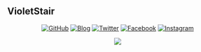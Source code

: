 ## VioletStair

<p align="center">
  <a href="https://github.com/violetstair"><img src="https://img.shields.io/github/followers/violetstair.svg?label=GitHub&style=social" alt="GitHub"></a>
  <a href="https://violetstair.github.io"><img src="https://img.shields.io/badge/blog-violetstair.github.io-303030.svg" alt="Blog" /></a>
  <a href="https://twitter.com/violetstair"><img src="https://img.shields.io/badge/twitter-violetstair-1da1f2.svg" alt="Twitter" /></a>
  <a href="https://fb.com/violetstair"><img src="https://img.shields.io/badge/facebook-violetstair-3b5998.svg" alt="Facebook" /></a>
  <a href="https://instagram.com/violetstair"><img src="https://img.shields.io/badge/instagram-violetstair-833ab4.svg" alt="Instagram" /></a>
</p>

<p align="center">
 <a href="https://github.com/violetstair">
   <img src="https://github-readme-stats.vercel.app/api?username=violetstair&count_private=true&show_icons=true&theme=dracula" />
 </a>
</p>
